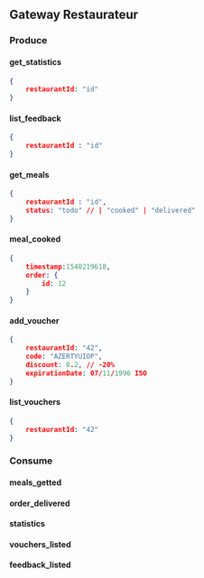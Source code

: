 
## Gateway Restaurateur

### Produce
#### get_statistics
```json
{
    restaurantId: "id"
}
```
#### list_feedback

```json
{
    restaurantId : "id"
}
```

#### get_meals
```json
{
    restaurantId : "id",
    status: "todo" // | "cooked" | "delivered"
}
```
#### meal_cooked
```json
{
    timestamp:1540219618,
    order: {
        id: 12
    }
}
```
#### add_voucher
```json
{
    restaurantId: "42",
    code: "AZERTYUIOP",
    discount: 0.2, // -20%
    expirationDate: 07/11/1996 ISO
}
```
#### list_vouchers
```json
{
    restaurantId: "42"
}
```

### Consume
#### meals_getted
#### order_delivered
#### statistics
#### vouchers_listed
#### feedback_listed